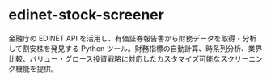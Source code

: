 # edinet-stock-screener

金融庁の EDINET API を活用し、有価証券報告書から財務データを取得・分析して割安株を発見する Python ツール。財務指標の自動計算、時系列分析、業界比較、バリュー・グロース投資戦略に対応したカスタマイズ可能なスクリーニング機能を提供。
